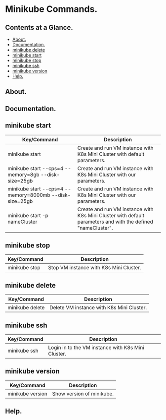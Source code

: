 # Minikube Commands.





## Contents at a Glance.
* [About.](#about)
* [Documentation.](#documentation)
* [minikube delete](#minikube-delete)
* [minikube start](#minikube-start)
* [minikube stop](#minikube-stop)
* [minikube ssh](#minikube-ssh)
* [minikube version](#minikube-version)
* [Help.](#help)





## About.





## Documentation.





## minikube start 

| Key/Command                                                        | Description                                                                                                        |
| ------------------------------------------------------------------ | ------------------------------------------------------------------------------------------------------------------ |
| minikube start                                                     | Create and run VM instance with K8s Mini Cluster with default parameters.                                          |
| minikube start --cps=4 --memory=8gb --disk-size=25gb               | Create and run VM instance with K8s Mini Cluster with our parameters.                                              |
| minikube start --cps=4 --memory=8000mb --disk-size=25gb            | Create and run VM instance with K8s Mini Cluster with our parameters.                                              |
| minikube start -p nameCluster                                      | Create and run VM instance with K8s Mini Cluster with default parameters and with the defined "nameCluster".       |





## minikube stop

| Key/Command                                                        | Description                                                             |
| ------------------------------------------------------------------ | ----------------------------------------------------------------------- |
| minikube stop                                                      | Stop VM instance with K8s Mini Cluster.                                 |





## minikube delete

| Key/Command                                                        | Description                                                             |
| ------------------------------------------------------------------ | ----------------------------------------------------------------------- |
| minikube delete                                                    | Delete VM instance with K8s Mini Cluster.                               |





## minikube ssh

| Key/Command                                                        | Description                                                             |
| ------------------------------------------------------------------ | ----------------------------------------------------------------------- |
| minikube ssh                                                       | Login in to the VM instance with K8s Mini Cluster.                      |




## minikube version

| Key/Command                                                        | Description                                                             |
| ------------------------------------------------------------------ | ----------------------------------------------------------------------- |
| minikube version                                                   | Show version of minikube.                                               |




## Help.
